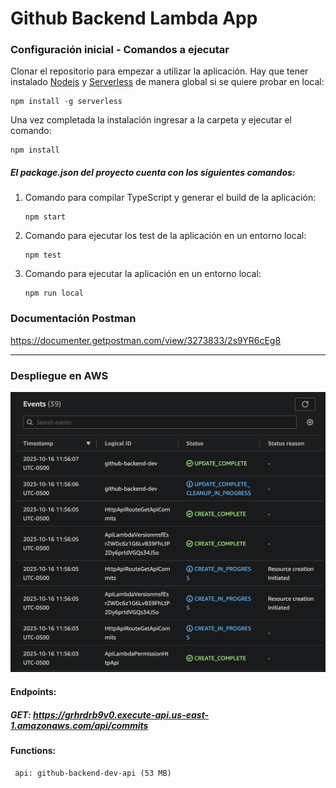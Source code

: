 # Github Backend Lambda App

### Configuración inicial - Comandos a ejecutar

Clonar el repositorio para empezar a utilizar la aplicación. Hay que tener instalado [Nodejs](https://nodejs.org/en) y [Serverless](https://www.npmjs.com/package/serverless) de manera global si se quiere probar en local:

```
npm install -g serverless
```

Una vez completada la instalación ingresar a la carpeta y ejecutar el comando:

```
npm install
```

##### El package.json del proyecto cuenta con los siguientes comandos:

1. Comando para compilar TypeScript y generar el build de la aplicación:
   ```
   npm start
   ```
2. Comando para ejecutar los test de la aplicación en un entorno local:
   ```
   npm test
   ```
3. Comando para ejecutar la aplicación en un entorno local:
   ```
   npm run local
   ```

### Documentación Postman

https://documenter.getpostman.com/view/3273833/2s9YR6cEg8

---

### Despliegue en AWS

![My Image](images/deploy.png)

#### Endpoints:

##### GET: https://grhrdrb9v0.execute-api.us-east-1.amazonaws.com/api/commits

#### Functions:

     api: github-backend-dev-api (53 MB)
